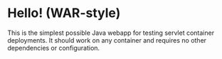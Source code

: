 Hello! (WAR-style)
===============

This is the simplest possible Java webapp for testing servlet container deployments.  It should work on any container and requires no other dependencies or configuration.
